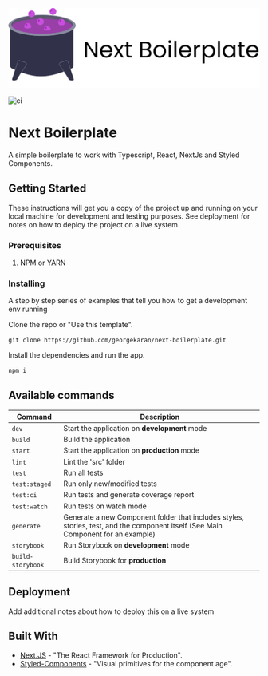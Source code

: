 <p align="center">
  <img src="./docs/images/next-boilerplate-logo.svg"
       alt="Cauldron with a text Next Boiletplate on the right side" >
  <br/>
</p> 

![ci](https://github.com/georgekaran/next-boilerplate/workflows/ci/badge.svg)

# Next Boilerplate

A simple boilerplate to work with Typescript, React, NextJs and Styled Components.

## Getting Started

These instructions will get you a copy of the project up and running on your local machine for development and testing purposes. See deployment for notes on how to deploy the project on a live system.

### Prerequisites

1. NPM or YARN

### Installing

A step by step series of examples that tell you how to get a development env running

Clone the repo or "Use this template".
```
git clone https://github.com/georgekaran/next-boilerplate.git
```

Install the dependencies and run the app.
```
npm i
```

## Available commands

| Command | Description |
|---|---|
| ```dev```  | Start the application on **development** mode  |
| ```build```  | Build the application  |
| ```start```  |  Start the application on **production** mode |
| ```lint```  | Lint the 'src' folder |
| ```test```  |  Run all tests |
| ```test:staged```  | Run only new/modified tests |
| ```test:ci```  | Run tests and generate coverage report  |
| ```test:watch```  | Run tests on watch mode  |
| ```generate```  | Generate a new Component folder that includes styles, stories, test, and the component itself (See Main Component for an example)  |
| ```storybook```  | Run Storybook on **development** mode  |
| ```build-storybook```  | Build Storybook for **production**  |

## Deployment

Add additional notes about how to deploy this on a live system

## Built With

* [Next.JS](https://nextjs.org/docs) - "The React Framework
for Production".
* [Styled-Components](https://styled-components.com/) - "Visual primitives for the component age".